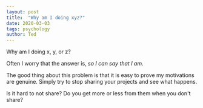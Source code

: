 ```yaml
---
layout: post
title:  "Why am I doing xyz?"
date: 2020-03-03
tags: psychology
author: Ted
---
```


Why am I doing x, y, or z?

Often I worry that the answer is, _so I can say that I am_.

The good thing about this problem is that it is easy to prove my motivations are genuine.
Simply try to stop sharing your projects and see what happens.

Is it hard to not share? Do you get more or less from them when you don't share?   
